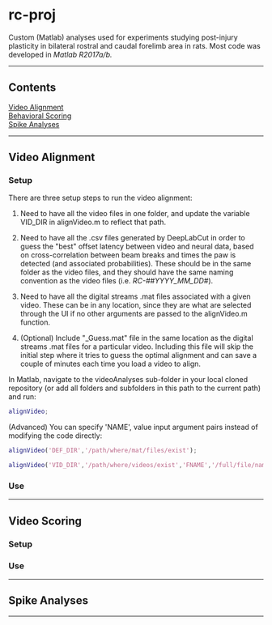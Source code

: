 # rc-proj #
Custom (Matlab) analyses used for experiments studying post-injury plasticity in bilateral rostral and caudal forelimb area in rats. Most code was developed in *Matlab R2017a/b.*

---

## Contents ##

[Video Alignment](#video-alignment)  
[Behavioral Scoring](#video-scoring)  
[Spike Analyses](#spike-analyses)  

---

## Video Alignment ##

### Setup ###
There are three setup steps to run the video alignment:  

1. Need to have all the video files in one folder, and update the variable VID_DIR in alignVideo.m to reflect that path.  

2. Need to have all the .csv files generated by DeepLabCut in order to guess the "best" offset latency between video and neural data, based on cross-correlation between beam breaks and times the paw is detected (and associated probabilities). These should be in the same folder as the video files, and they should have the same naming convention as the video files (i.e. _RC-##_YYYY_MM_DD_#_).  

3. Need to have all the digital streams .mat files associated with a given video. These can be in any location, since they are what are selected through the UI if no other arguments are passed to the alignVideo.m function.  

4. (Optional) Include "_Guess.mat" file in the same location as the digital streams .mat files for a particular video. Including this file will skip the initial step where it tries to guess the optimal alignment and can save a couple of minutes each time you load a video to align.

In Matlab, navigate to the videoAnalyses sub-folder in your local cloned repository (or add all folders and subfolders in this path to the current path) and run:  

```matlab
alignVideo;
```  

(Advanced) You can specify 'NAME', value input argument pairs instead of modifying the code directly:  

```matlab
alignVideo('DEF_DIR','/path/where/mat/files/exist');
```  
 
```matlab
alignVideo('VID_DIR','/path/where/videos/exist','FNAME','/full/file/name/of/mat/file');
```  

### Use ###


 
---

## Video Scoring ##

### Setup ###

### Use ###

  
---

## Spike Analyses ##

  
---